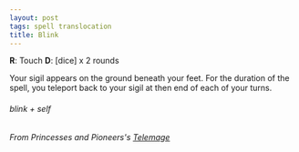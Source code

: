 ```yaml
---
layout: post
tags: spell translocation
title: Blink
---
```

**R**: Touch  **D**: [dice] x 2 rounds

Your sigil appears on the ground beneath your feet. For the duration of the spell, you teleport back to your sigil at then end of each of your turns.

###### blink + self
###### From Princesses and Pioneers's [Telemage](https://princesses-and-pioneers.tumblr.com/post/183711068718/telemancer)
